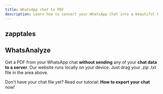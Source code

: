 ```yaml
---
title: WhatsApp chat to PDF
description: Learn how to convert your WhatsApp Chat into a beautiful PDF.
---
```


## zapptales
## WhatsAnalyze
Get a PDF from your WhatsApp chat **without sending** any of your **chat data to a server**. Our website runs locally on your device.
Just drag your .zip .txt file in the area above.

Don't have your chat file yet? Read our tutorial: **How to export your chat** now!